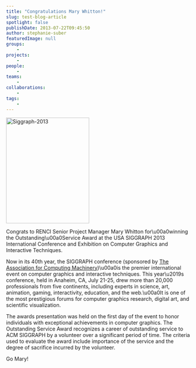 ```yaml
---
title: "Congratulations Mary Whitton!"
slug: test-blog-article
spotlight: false
publishDate: 2013-07-22T09:45:50
author: stephanie-suber
featuredImage: null
groups:
    - 
projects:
    - 
people:
    - 
teams: 
    - 
collaborations:
    - 
tags:
    - 
---
```

<p><img class=" wp-image-11682 alignright" alt="Siggraph-2013" src="https://www.renci.org/wp-content/uploads/2013/05/Siggraph-2013.jpg" width="227" height="289" srcset="https://renci.org/wp-content/uploads/2013/05/Siggraph-2013.jpg 600w, https://renci.org/wp-content/uploads/2013/05/Siggraph-2013-235x300.jpg 235w" sizes="(max-width: 227px) 100vw, 227px" /></p>
<p>Congrats to RENCI Senior Project Manager Mary Whitton for\u00a0winning the Outstanding\u00a0Service Award at the USA SIGGRAPH 2013 International Conference and Exhibition on Computer Graphics and Interactive Techniques.</p>
<p>Now in its 40th year, the SIGGRAPH conference (sponsored by <a href="http://www.acm.org/">The Association for Computing Machinery</a>)\u00a0is the premier international event on computer graphics and interactive techniques. This year\u2019s conference, held in Anaheim, CA, July 21-25, drew more than 20,000 professionals from five continents, including experts in science, art, animation, gaming, interactivity, education, and the web.\u00a0It is one of the most prestigious forums for computer graphics research, digital art, and scientific visualization.</p>
<p>The awards presentation was held on the first day of the event to honor individuals with exceptional achievements in computer graphics. The Outstanding Service Award recognizes a career of outstanding service to ACM SIGGRAPH by a volunteer over a significant period of time. The criteria used to evaluate the award include importance of the service and the degree of sacrifice incurred by the volunteer.</p>
<p>Go Mary!</p>
<!-- AddThis Advanced Settings generic via filter on the_content --><!-- AddThis Share Buttons generic via filter on the_content -->
